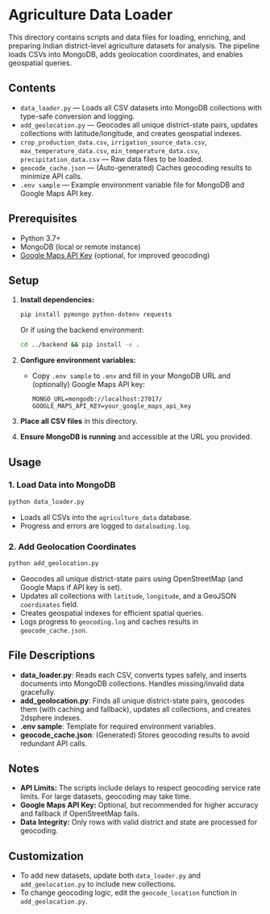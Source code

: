 # Agriculture Data Loader

This directory contains scripts and data files for loading, enriching, and preparing Indian district-level agriculture datasets for analysis. The pipeline loads CSVs into MongoDB, adds geolocation coordinates, and enables geospatial queries.

## Contents

- `data_loader.py` — Loads all CSV datasets into MongoDB collections with type-safe conversion and logging.
- `add_geolocation.py` — Geocodes all unique district-state pairs, updates collections with latitude/longitude, and creates geospatial indexes.
- `crop_production_data.csv`, `irrigation_source_data.csv`, `max_temperature_data.csv`, `min_temperature_data.csv`, `precipitation_data.csv` — Raw data files to be loaded.
- `geocode_cache.json` — (Auto-generated) Caches geocoding results to minimize API calls.
- `.env sample` — Example environment variable file for MongoDB and Google Maps API key.

## Prerequisites

- Python 3.7+
- MongoDB (local or remote instance)
- [Google Maps API Key](https://developers.google.com/maps/documentation/geocoding/get-api-key) (optional, for improved geocoding)

## Setup

1. **Install dependencies:**
	```bash
	pip install pymongo python-dotenv requests
	```
	
	Or if using the backend environment:
	```bash
	cd ../backend && pip install -e .
	```
2. **Configure environment variables:**
	- Copy `.env sample` to `.env` and fill in your MongoDB URL and (optionally) Google Maps API key:
	  ```
	  MONGO_URL=mongodb://localhost:27017/
	  GOOGLE_MAPS_API_KEY=your_google_maps_api_key
	  ```
3. **Place all CSV files** in this directory.
4. **Ensure MongoDB is running** and accessible at the URL you provided.

## Usage

### 1. Load Data into MongoDB

```bash
python data_loader.py
```
- Loads all CSVs into the `agriculture_data` database.
- Progress and errors are logged to `dataloading.log`.

### 2. Add Geolocation Coordinates

```bash
python add_geolocation.py
```
- Geocodes all unique district-state pairs using OpenStreetMap (and Google Maps if API key is set).
- Updates all collections with `latitude`, `longitude`, and a GeoJSON `coordinates` field.
- Creates geospatial indexes for efficient spatial queries.
- Logs progress to `geocoding.log` and caches results in `geocode_cache.json`.

## File Descriptions

- **data_loader.py**: Reads each CSV, converts types safely, and inserts documents into MongoDB collections. Handles missing/invalid data gracefully.
- **add_geolocation.py**: Finds all unique district-state pairs, geocodes them (with caching and fallback), updates all collections, and creates 2dsphere indexes.
- **.env sample**: Template for required environment variables.
- **geocode_cache.json**: (Generated) Stores geocoding results to avoid redundant API calls.

## Notes

- **API Limits:** The scripts include delays to respect geocoding service rate limits. For large datasets, geocoding may take time.
- **Google Maps API Key:** Optional, but recommended for higher accuracy and fallback if OpenStreetMap fails.
- **Data Integrity:** Only rows with valid district and state are processed for geocoding.

## Customization

- To add new datasets, update both `data_loader.py` and `add_geolocation.py` to include new collections.
- To change geocoding logic, edit the `geocode_location` function in `add_geolocation.py`.
